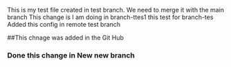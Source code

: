 This is my test file created in test branch.
We need to merge it with the main branch 
This change is I am doing in branch-ttes1
this test for branch-tes
Added this config in remote test branch

##This chnage was added in the Git Hub

### Done this change in New new branch
